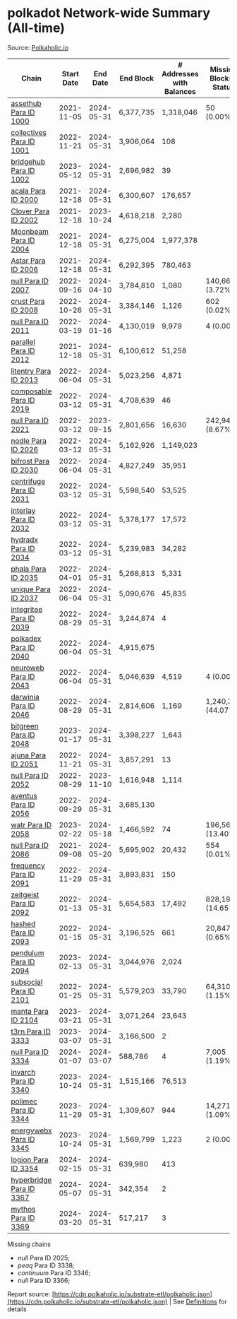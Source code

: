 # polkadot Network-wide Summary (All-time)

Source: [Polkaholic.io](https://polkaholic.io)


| Chain            | Start Date | End Date | End Block | # Addresses with Balances | Missing Blocks / Status |
| ---------------- | ---------- | ---------| --------- | ------------------------- | ----------------------- |
| [assethub Para ID 1000](/polkadot/1000-assethub) | 2021-11-05 | 2024-05-31 | 6,377,735 |  1,318,046 | 50 (0.00%)  |
| [collectives Para ID 1001](/polkadot/1001-collectives) | 2022-11-21 | 2024-05-31 | 3,906,064 |  108 |    |
| [bridgehub Para ID 1002](/polkadot/1002-bridgehub) | 2023-05-12 | 2024-05-31 | 2,696,982 |  39 |    |
| [acala Para ID 2000](/polkadot/2000-acala) | 2021-12-18 | 2024-05-31 | 6,300,607 |  176,657 |    |
| [Clover Para ID 2002](/polkadot/2002-clover) | 2021-12-18 | 2023-10-24 | 4,618,218 |  2,280 |    |
| [Moonbeam Para ID 2004](/polkadot/2004-moonbeam) | 2021-12-18 | 2024-05-31 | 6,275,004 |  1,977,378 |    |
| [Astar Para ID 2006](/polkadot/2006-astar) | 2021-12-18 | 2024-05-31 | 6,292,395 |  780,463 |    |
| [null Para ID 2007](/polkadot/2007-kapex) | 2022-09-16 | 2024-04-10 | 3,784,810 |  1,080 | 140,668 (3.72%)  |
| [crust Para ID 2008](/polkadot/2008-crust) | 2022-10-26 | 2024-05-31 | 3,384,146 |  1,126 | 602 (0.02%)  |
| [null Para ID 2011](/polkadot/2011-equilibrium) | 2022-03-19 | 2024-01-16 | 4,130,019 |  9,979 | 4 (0.00%)  |
| [parallel Para ID 2012](/polkadot/2012-parallel) | 2021-12-18 | 2024-05-31 | 6,100,612 |  51,258 |    |
| [litentry Para ID 2013](/polkadot/2013-litentry) | 2022-06-04 | 2024-05-31 | 5,023,256 |  4,871 |    |
| [composable Para ID 2019](/polkadot/2019-composable) | 2022-03-12 | 2024-05-31 | 4,708,639 |  46 |    |
| [null Para ID 2021](/polkadot/2021-efinity) | 2022-03-12 | 2023-09-15 | 2,801,656 |  16,630 | 242,949 (8.67%)  |
| [nodle Para ID 2026](/polkadot/2026-nodle) | 2022-03-12 | 2024-05-31 | 5,162,926 |  1,149,023 |    |
| [bifrost Para ID 2030](/polkadot/2030-bifrost) | 2022-06-04 | 2024-05-31 | 4,827,249 |  35,951 |    |
| [centrifuge Para ID 2031](/polkadot/2031-centrifuge) | 2022-03-12 | 2024-05-31 | 5,598,540 |  53,525 |    |
| [interlay Para ID 2032](/polkadot/2032-interlay) | 2022-03-12 | 2024-05-31 | 5,378,177 |  17,572 |    |
| [hydradx Para ID 2034](/polkadot/2034-hydradx) | 2022-03-12 | 2024-05-31 | 5,239,983 |  34,282 |    |
| [phala Para ID 2035](/polkadot/2035-phala) | 2022-04-01 | 2024-05-31 | 5,268,813 |  5,331 |    |
| [unique Para ID 2037](/polkadot/2037-unique) | 2022-06-04 | 2024-05-31 | 5,090,676 |  45,835 |    |
| [integritee Para ID 2039](/polkadot/2039-integritee) | 2022-08-29 | 2024-05-31 | 3,244,874 |  4 |    |
| [polkadex Para ID 2040](/polkadot/2040-polkadex) | 2022-06-04 | 2024-05-31 | 4,915,675 |   |    |
| [neuroweb Para ID 2043](/polkadot/2043-neuroweb) | 2022-06-04 | 2024-05-31 | 5,046,639 |  4,519 | 4 (0.00%)  |
| [darwinia Para ID 2046](/polkadot/2046-darwinia) | 2022-08-29 | 2024-05-31 | 2,814,606 |  1,169 | 1,240,326 (44.07%)  |
| [bitgreen Para ID 2048](/polkadot/2048-bitgreen) | 2023-01-17 | 2024-05-31 | 3,398,227 |  1,643 |    |
| [ajuna Para ID 2051](/polkadot/2051-ajuna) | 2022-11-21 | 2024-05-31 | 3,857,291 |  13 |    |
| [null Para ID 2052](/polkadot/2052-polkadot-parathread-2052) | 2022-08-29 | 2023-11-10 | 1,616,948 |  1,114 |    |
| [aventus Para ID 2056](/polkadot/2056-aventus) | 2022-09-29 | 2024-05-31 | 3,685,130 |   |    |
| [watr Para ID 2058](/polkadot/2058-watr) | 2023-02-22 | 2024-05-18 | 1,466,592 |  74 | 196,567 (13.40%)  |
| [null Para ID 2086](/polkadot/2086-kilt) | 2021-09-08 | 2024-05-20 | 5,695,902 |  20,432 | 554 (0.01%)  |
| [frequency Para ID 2091](/polkadot/2091-frequency) | 2022-11-29 | 2024-05-31 | 3,893,831 |  150 |    |
| [zeitgeist Para ID 2092](/polkadot/2092-zeitgeist) | 2022-01-13 | 2024-05-31 | 5,654,583 |  17,492 | 828,192 (14.65%)  |
| [hashed Para ID 2093](/polkadot/2093-hashed) | 2022-01-15 | 2024-05-31 | 3,196,525 |  661 | 20,847 (0.65%)  |
| [pendulum Para ID 2094](/polkadot/2094-pendulum) | 2023-02-13 | 2024-05-31 | 3,044,976 |  2,024 |    |
| [subsocial Para ID 2101](/polkadot/2101-subsocial) | 2022-01-25 | 2024-05-31 | 5,579,203 |  33,790 | 64,310 (1.15%)  |
| [manta Para ID 2104](/polkadot/2104-manta) | 2023-03-21 | 2024-05-31 | 3,071,264 |  23,643 |    |
| [t3rn Para ID 3333](/polkadot/3333-t3rn) | 2023-03-07 | 2024-05-31 | 3,166,500 |  2 |    |
| [null Para ID 3334](/polkadot/3334-polkadot-parathread-3334) | 2024-01-07 | 2024-03-07 | 588,786 |  4 | 7,005 (1.19%)  |
| [invarch Para ID 3340](/polkadot/3340-invarch) | 2023-10-24 | 2024-05-31 | 1,515,166 |  76,513 |    |
| [polimec Para ID 3344](/polkadot/3344-polimec) | 2023-11-29 | 2024-05-31 | 1,309,607 |  944 | 14,271 (1.09%)  |
| [energywebx Para ID 3345](/polkadot/3345-energywebx) | 2023-10-24 | 2024-05-31 | 1,569,799 |  1,223 | 2 (0.00%)  |
| [logion Para ID 3354](/polkadot/3354-logion) | 2024-02-15 | 2024-05-31 | 639,980 |  413 |    |
| [hyperbridge Para ID 3367](/polkadot/3367-hyperbridge) | 2024-05-07 | 2024-05-31 | 342,354 |  2 |    |
| [mythos Para ID 3369](/polkadot/3369-mythos) | 2024-03-20 | 2024-05-31 | 517,217 |  3 |    |

Missing chains


* *null* Para ID 2025; 
* *peaq* Para ID 3338; 
* *continuum* Para ID 3346; 
* *null* Para ID 3366; 

Report source: [https://cdn.polkaholic.io/substrate-etl/polkaholic.json](https://cdn.polkaholic.io/substrate-etl/polkaholic.json) | See [Definitions](/DEFINITIONS.md) for details
